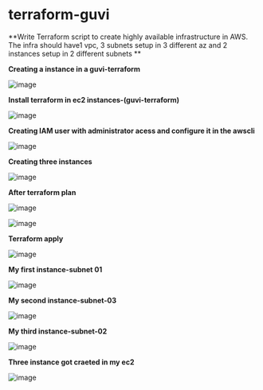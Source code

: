 # terraform-guvi

**Write Terraform script to create highly available infrastructure in AWS. The infra should have1 vpc, 3 subnets setup in 3 different az and 2 instances setup in 2 different subnets
**

**Creating a instance in a guvi-terraform**

![image](https://github.com/suganyaanbalagan123/terraform-guvi/assets/133192593/6f0c6488-751f-4a6c-a41b-9cc4f6ffe6b5)

**Install terraform in ec2 instances-(guvi-terraform)**


![image](https://github.com/suganyaanbalagan123/terraform-guvi/assets/133192593/7f36ce45-d8f3-4064-b5ac-8e3c9ba58c7c)

**Creating IAM user with administrator acess and configure it in the awscli**

![image](https://github.com/suganyaanbalagan123/terraform-guvi/assets/133192593/4eb36dcc-d425-44bf-9634-48483641a696)


**Creating three instances**

![image](https://github.com/suganyaanbalagan123/terraform-guvi/assets/133192593/13f57773-4237-4041-a9ee-648fe05ec458)

**After terraform plan**

![image](https://github.com/suganyaanbalagan123/terraform-guvi/assets/133192593/3f533626-51fd-4e44-8a2a-f9365c88a0f5)

![image](https://github.com/suganyaanbalagan123/terraform-guvi/assets/133192593/bfae645f-b2bd-44a5-8b92-ca79ea576f96)

**Terraform apply**

![image](https://github.com/suganyaanbalagan123/terraform-guvi/assets/133192593/2b46e8ae-bce0-4470-8f97-d57908e25148)

**My first instance-subnet 01**

![image](https://github.com/suganyaanbalagan123/terraform-guvi/assets/133192593/5efbf689-6e52-4b41-8fa8-ea14a87d955a)

**My second instance-subnet-03**

![image](https://github.com/suganyaanbalagan123/terraform-guvi/assets/133192593/d0b0ad80-faa6-4362-ab26-0fa52644ae58)

**My third instance-subnet-02**

![image](https://github.com/suganyaanbalagan123/terraform-guvi/assets/133192593/504ebfaa-4e21-454e-adb5-f73f850db1d4)

**Three instance got craeted in my ec2**

![image](https://github.com/suganyaanbalagan123/terraform-guvi/assets/133192593/cc9ffbcd-cda6-4337-92e3-27c83cfce519)





